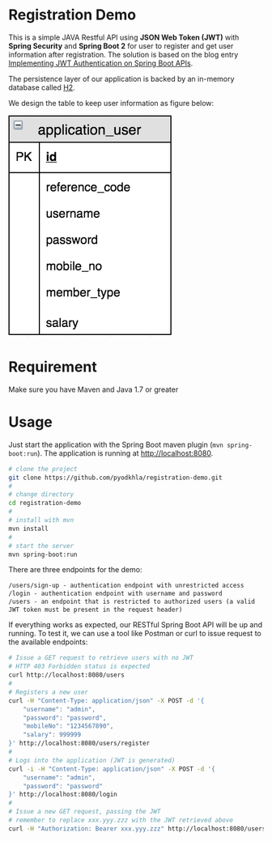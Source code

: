 # Registration Demo
This is a simple JAVA Restful API using **JSON Web Token (JWT)** with **Spring Security** and **Spring Boot 2** for user 
to register and get user information after registration. The solution is based on the blog entry 
[Implementing JWT Authentication on Spring Boot APIs](https://auth0.com/blog/implementing-jwt-authentication-on-spring-boot/).

The persistence layer of our application is backed by an in-memory database called [H2](http://www.h2database.com/).

We design the table to keep user information as figure below:

![Screenshot Application User Table](application_user_table.png?raw=true "Screenshot Application User Table")

# Requirement
Make sure you have Maven and Java 1.7 or greater

# Usage
Just start the application with the Spring Boot maven plugin (`mvn spring-boot:run`). The application is
running at [http://localhost:8080](http://localhost:8080).

```bash
# clone the project
git clone https://github.com/pyodkhla/registration-demo.git
#
# change directory
cd registration-demo
#
# install with mvn
mvn install
#
# start the server
mvn spring-boot:run
```

There are three endpoints for the demo:

```
/users/sign-up - authentication endpoint with unrestricted access
/login - authentication endpoint with username and password
/users - an endpoint that is restricted to authorized users (a valid JWT token must be present in the request header)
```

If everything works as expected, our RESTful Spring Boot API will be up and running. 
To test it, we can use a tool like Postman or curl to issue request to the available endpoints:

```bash
# Issue a GET request to retrieve users with no JWT
# HTTP 403 Forbidden status is expected
curl http://localhost:8080/users
#
# Registers a new user
curl -H "Content-Type: application/json" -X POST -d '{
    "username": "admin",
    "password": "password",
    "mobileNo": "1234567890",
    "salary": 999999
}' http://localhost:8080/users/register
#
# Logs into the application (JWT is generated)
curl -i -H "Content-Type: application/json" -X POST -d '{
    "username": "admin",
    "password": "password"
}' http://localhost:8080/login
#
# Issue a new GET request, passing the JWT
# remember to replace xxx.yyy.zzz with the JWT retrieved above
curl -H "Authorization: Bearer xxx.yyy.zzz" http://localhost:8080/users
```

